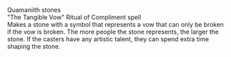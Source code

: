 Quamaniith stones  
"The Tangible Vow" Ritual of Compliment spell  
Makes a stone with a symbol that represents a vow that can only be broken if the vow is broken. The more people the stone represents, the larger the stone. If the casters have any artistic talent, they can spend extra time shaping the stone.